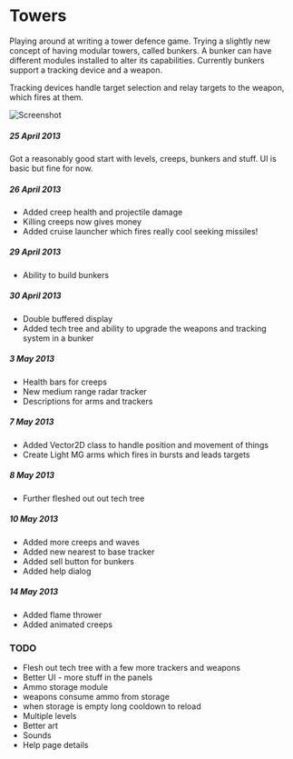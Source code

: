 # Towers

Playing around at writing a tower defence game. Trying a slightly new concept of having modular towers, called bunkers. A bunker can have different modules installed to alter its capabilities. Currently bunkers support a tracking device and a weapon.

Tracking devices handle target selection and relay targets to the weapon, which fires at them.

![Screenshot](https://github.com/qwerky/Towers/raw/master/screenshot.png)

##### 25 April 2013

Got a reasonably good start with levels, creeps, bunkers and stuff. UI is basic but fine for now.

##### 26 April 2013

 - Added creep health and projectile damage
 - Killing creeps now gives money
 - Added cruise launcher which fires really cool seeking missiles!

##### 29 April 2013

 - Ability to build bunkers

##### 30 April 2013

 - Double buffered display
 - Added tech tree and ability to upgrade the weapons and tracking system in a bunker

##### 3 May 2013

 - Health bars for creeps
 - New medium range radar tracker
 - Descriptions for arms and trackers
 
##### 7 May 2013

 - Added Vector2D class to handle position and movement of things
 - Create Light MG arms which fires in bursts and leads targets

##### 8 May 2013

 - Further fleshed out out tech tree

##### 10 May 2013

 - Added more creeps and waves
 - Added new nearest to base tracker
 - Added sell button for bunkers
 - Added help dialog

##### 14 May 2013

 - Added flame thrower
 - Added animated creeps

### TODO

 - Flesh out tech tree with a few more trackers and weapons
 - Better UI - more stuff in the panels
 - Ammo storage module
  - weapons consume ammo from storage
  - when storage is empty long cooldown to reload
 - Multiple levels
 - Better art
 - Sounds
 - Help page details
